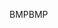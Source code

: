<span data-ttu-id="41184-101">BMP</span><span class="sxs-lookup"><span data-stu-id="41184-101">BMP</span></span>